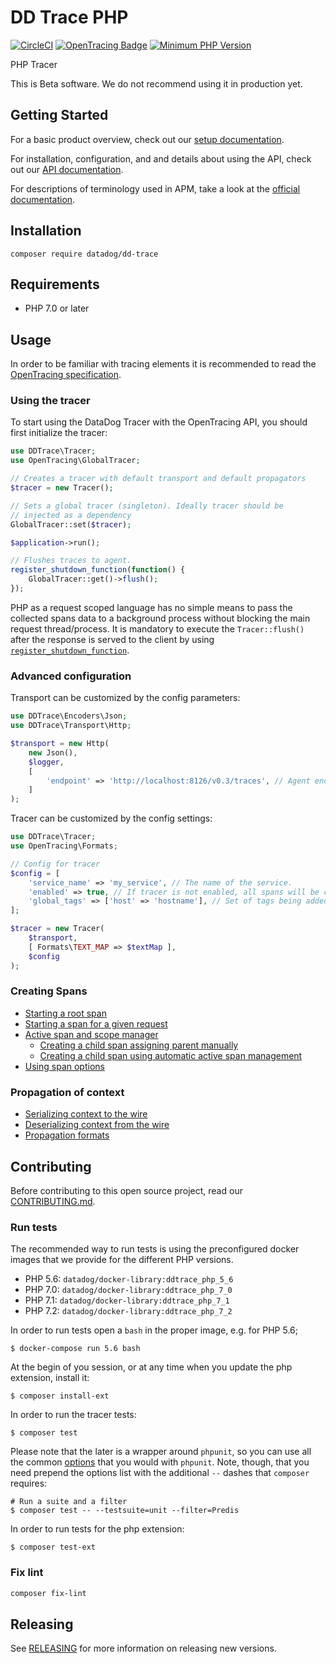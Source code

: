 # DD Trace PHP

[![CircleCI](https://circleci.com/gh/DataDog/dd-trace-php/tree/master.svg?style=svg)](https://circleci.com/gh/DataDog/dd-trace-php/tree/master)
[![OpenTracing Badge](https://img.shields.io/badge/OpenTracing-enabled-blue.svg)](http://opentracing.io)
[![Minimum PHP Version](https://img.shields.io/badge/php-%3E%3D%205.6-8892BF.svg)](https://php.net/)

PHP Tracer

This is Beta software. We do not recommend using it in production yet.

## Getting Started

For a basic product overview, check out our [setup documentation](https://docs.datadoghq.com/tracing/setup/php/).

For installation, configuration, and and details about using the API, check out our [API documentation](docs/getting_started.md).

For descriptions of terminology used in APM, take a look at the [official documentation](https://docs.datadoghq.com/tracing/visualization/).

## Installation

```
composer require datadog/dd-trace
```

## Requirements

- PHP 7.0 or later

## Usage

In order to be familiar with tracing elements it is recommended to read the [OpenTracing specification](https://github.com/opentracing/specification/blob/master/specification.md).

### Using the tracer

To start using the DataDog Tracer with the OpenTracing API, you should first initialize the tracer:

```php
use DDTrace\Tracer;
use OpenTracing\GlobalTracer;

// Creates a tracer with default transport and default propagators
$tracer = new Tracer();

// Sets a global tracer (singleton). Ideally tracer should be
// injected as a dependency
GlobalTracer::set($tracer);

$application->run();

// Flushes traces to agent.
register_shutdown_function(function() {
    GlobalTracer::get()->flush();
});
```

PHP as a request scoped language has no simple means to pass the collected spans data to a background process without blocking the main request thread/process. It is mandatory to execute the `Tracer::flush()` after the response is served to the client by using [`register_shutdown_function`](http://php.net/manual/en/function.register-shutdown-function.php).

### Advanced configuration

Transport can be customized by the config parameters:

```php
use DDTrace\Encoders\Json;
use DDTrace\Transport\Http;

$transport = new Http(
    new Json(),
    $logger,
    [
        'endpoint' => 'http://localhost:8126/v0.3/traces', // Agent endpoint
    ]
);
```

Tracer can be customized by the config settings:

```php
use DDTrace\Tracer;
use OpenTracing\Formats;

// Config for tracer
$config = [
    'service_name' => 'my_service', // The name of the service.
    'enabled' => true, // If tracer is not enabled, all spans will be created as noop.
    'global_tags' => ['host' => 'hostname'], // Set of tags being added to every span.
];

$tracer = new Tracer(
    $transport,
    [ Formats\TEXT_MAP => $textMap ],
    $config
);
```

### Creating Spans

- [Starting a root span](https://github.com/opentracing/opentracing-php#starting-an-empty-trace-by-creating-a-root-span)
- [Starting a span for a given request](https://github.com/opentracing/opentracing-php#creating-a-span-given-an-existing-request)
- [Active span and scope manager](https://github.com/opentracing/opentracing-php#active-spans-and-scope-manager)
  - [Creating a child span assigning parent manually](https://github.com/opentracing/opentracing-php#creating-a-child-span-assigning-parent-manually)
  - [Creating a child span using automatic active span management](https://github.com/opentracing/opentracing-php#creating-a-child-span-using-automatic-active-span-management)
- [Using span options](https://github.com/opentracing/opentracing-php#using-span-options)

### Propagation of context

- [Serializing context to the wire](https://github.com/opentracing/opentracing-php#serializing-to-the-wire)
- [Deserializing context from the wire](https://github.com/opentracing/opentracing-php#deserializing-from-the-wire)
- [Propagation formats](https://github.com/opentracing/opentracing-php#propagation-formats)

## Contributing

Before contributing to this open source project, read our [CONTRIBUTING.md](https://github.com/DataDog/dd-trace-php/blob/master/CONTRIBUTING.md).

### Run tests

The recommended way to run tests is using the preconfigured docker images that we provide for the different PHP versions.

  - PHP 5.6: `datadog/docker-library:ddtrace_php_5_6`
  - PHP 7.0: `datadog/docker-library:ddtrace_php_7_0`
  - PHP 7.1: `datadog/docker-library:ddtrace_php_7_1`
  - PHP 7.2: `datadog/docker-library:ddtrace_php_7_2`

In order to run tests open a `bash` in the proper image, e.g. for PHP 5.6;

    $ docker-compose run 5.6 bash

At the begin of you session, or at any time when you update the php extension, install it:

    $ composer install-ext

In order to run the tracer tests:

    $ composer test


Please note that the later is a wrapper around `phpunit`, so you can use all the common
[options](https://phpunit.de/manual/5.7/en/textui.html#textui.clioptions) that you would with `phpunit`. Note, though,
that you need prepend the options list with the additional `--` dashes that `composer` requires:

    # Run a suite and a filter
    $ composer test -- --testsuite=unit --filter=Predis

In order to run tests for the php extension:

    $ composer test-ext

### Fix lint

```bash
composer fix-lint
```

## Releasing

See [RELEASING](RELEASING.md) for more information on releasing new versions.
